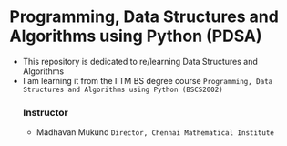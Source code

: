 # Programming, Data Structures and Algorithms using Python (PDSA)
- This repository is dedicated to re/learning Data Structures and Algorithms 
- I am learning it from the IITM BS degree course `Programming, Data Structures and Algorithms using Python (BSCS2002)`
  ### Instructor
  - Madhavan Mukund
 `Director, Chennai Mathematical Institute`

